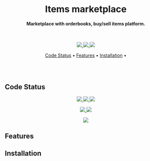 <br>
<h1 align="center">Items marketplace</h1>
<h4 align="center">Marketplace with orderbooks, buy/sell items platform.</h4>
<br>

<p align="center">
  <a href="https://github.com/darkovrbaski/items_marketplace/releases"
     title="GitHub release (latest SemVer)">
    <img src="https://img.shields.io/github/v/release/darkovrbaski/items_marketplace?sort=semver&style=for-the-badge">
  </a>
  <a href="#"
     title="GitHub Repo stars">
    <img src="https://img.shields.io/github/stars/darkovrbaski/items_marketplace?style=for-the-badge">
  </a>
  <a href="https://linkedin.com/in/darko-vrbaški-b45a00242"
     title="LinkedIn">
    <img src="https://img.shields.io/badge/LinkedIn-0077B5?style=for-the-badge&logo=linkedin&logoColor=white">
  </a>
<p>

<p align="center">
  <a href="#code-status">Code Status</a> •
  <a href="#features">Features</a> •
  <a href="#installation">Installation</a> •
</p>

<br>
<br>

## Code Status

<p align="center">
  <a href="https://github.com/darkovrbaski/items_marketplace/actions/workflows/ci-backend.yml"
     title="Backend CI workflow status">
    <img src="https://github.com/darkovrbaski/items_marketplace/actions/workflows/ci-backend.yml/badge.svg?branch=main">
  </a>
  <a href="https://sonarcloud.io/summary/new_code?id=darkovrbaski_items_marketplace_backend"
     title="Backend code quality status">
    <img src="https://sonarcloud.io/api/project_badges/measure?project=darkovrbaski_items_marketplace_backend&metric=alert_status">
  </a>
  <a href="https://sonarcloud.io/summary/overall?id=darkovrbaski_items_marketplace_backend"
     title="Backend code coverage">
    <img src="https://img.shields.io/sonar/coverage/darkovrbaski_items_marketplace_backend/main?server=https%3A%2F%2Fsonarcloud.io">
  </a>
<p>
  
<p align="center">
  <a href="https://github.com/darkovrbaski/items_marketplace/actions/workflows/ci-frontend.yml"
     title="Frontend CI workflow status">
    <img src="https://github.com/darkovrbaski/items_marketplace/actions/workflows/ci-frontend.yml/badge.svg?branch=main">
  </a>
  <a href="https://sonarcloud.io/summary/new_code?id=darkovrbaski_items_marketplace_frontend"
     title="Frontend code quality status">
    <img src="https://sonarcloud.io/api/project_badges/measure?project=darkovrbaski_items_marketplace_frontend&metric=alert_status">
  </a>
<p>

<p align="center">
  <a href="https://github.com/darkovrbaski/items_marketplace/actions/workflows/codeql.yml"
     title="Code quality workflow status">
    <img src="https://github.com/darkovrbaski/items_marketplace/actions/workflows/codeql.yml/badge.svg">
  </a>
<p>

## Features

## Installation